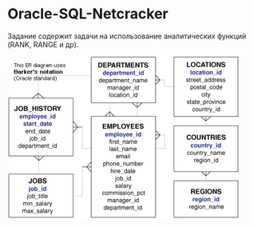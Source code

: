 # Oracle-SQL-Netcracker

Задание содержит задачи на использование аналитических функций (RANK, RANGE и др).

![alt text](https://raw.githubusercontent.com/AsyaEvloeva/Oracle-SQL-Netcracker/master/schema.gif)
